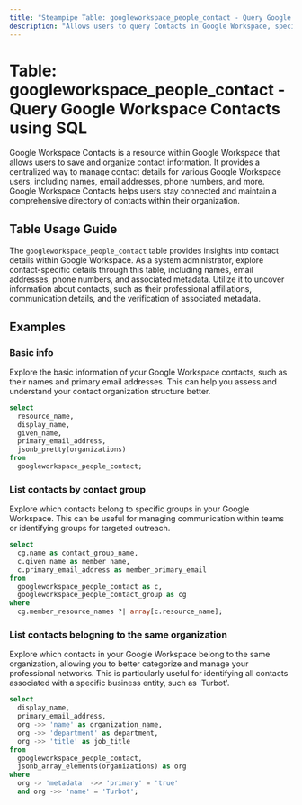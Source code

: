 ```yaml
---
title: "Steampipe Table: googleworkspace_people_contact - Query Google Workspace Contacts using SQL"
description: "Allows users to query Contacts in Google Workspace, specifically the contact details, providing insights into personal and professional information associated with Google Workspace users."
---
```


# Table: googleworkspace_people_contact - Query Google Workspace Contacts using SQL

Google Workspace Contacts is a resource within Google Workspace that allows users to save and organize contact information. It provides a centralized way to manage contact details for various Google Workspace users, including names, email addresses, phone numbers, and more. Google Workspace Contacts helps users stay connected and maintain a comprehensive directory of contacts within their organization.

## Table Usage Guide

The `googleworkspace_people_contact` table provides insights into contact details within Google Workspace. As a system administrator, explore contact-specific details through this table, including names, email addresses, phone numbers, and associated metadata. Utilize it to uncover information about contacts, such as their professional affiliations, communication details, and the verification of associated metadata.

## Examples

### Basic info
Explore the basic information of your Google Workspace contacts, such as their names and primary email addresses. This can help you assess and understand your contact organization structure better.

```sql
select
  resource_name,
  display_name,
  given_name,
  primary_email_address,
  jsonb_pretty(organizations)
from
  googleworkspace_people_contact;
```

### List contacts by contact group
Explore which contacts belong to specific groups in your Google Workspace. This can be useful for managing communication within teams or identifying groups for targeted outreach.

```sql
select
  cg.name as contact_group_name,
  c.given_name as member_name,
  c.primary_email_address as member_primary_email
from
  googleworkspace_people_contact as c,
  googleworkspace_people_contact_group as cg
where
  cg.member_resource_names ?| array[c.resource_name];
```

### List contacts belogning to the same organization
Explore which contacts in your Google Workspace belong to the same organization, allowing you to better categorize and manage your professional networks. This is particularly useful for identifying all contacts associated with a specific business entity, such as 'Turbot'.

```sql
select
  display_name,
  primary_email_address,
  org ->> 'name' as organization_name,
  org ->> 'department' as department,
  org ->> 'title' as job_title
from
  googleworkspace_people_contact,
  jsonb_array_elements(organizations) as org
where
  org -> 'metadata' ->> 'primary' = 'true'
  and org ->> 'name' = 'Turbot';
```
